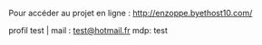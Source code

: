 Pour accéder au projet en ligne : http://enzoppe.byethost10.com/

profil test | mail : test@hotmail.fr  mdp: test
